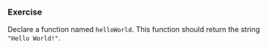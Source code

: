 <!--{ ids:[145], language:'JavaScript', type:'workshop', order: 1, name:'Function Declarations', description:'Declare a function' } -->

### Exercise

Declare a function named `helloWorld`. This function should return the string `"Hello World!"`.
